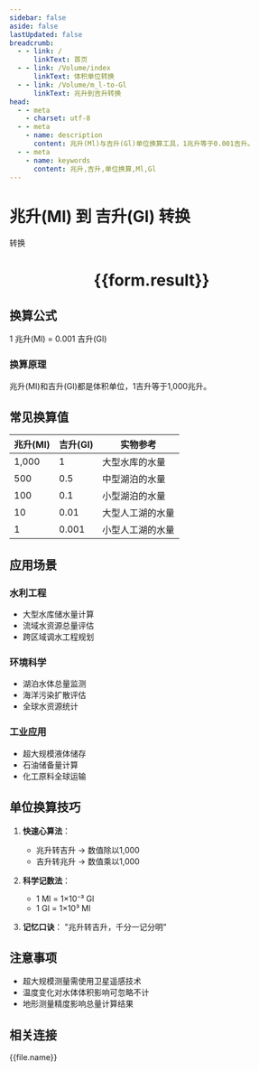```yaml
---
sidebar: false
aside: false
lastUpdated: false
breadcrumb:
  - - link: /
      linkText: 首页
  - - link: /Volume/index
      linkText: 体积单位转换
  - - link: /Volume/m_l-to-Gl
      linkText: 兆升到吉升转换
head:
  - - meta
    - charset: utf-8
  - - meta
    - name: description
      content: 兆升(Ml)与吉升(Gl)单位换算工具，1兆升等于0.001吉升。
  - - meta
    - name: keywords
      content: 兆升,吉升,单位换算,Ml,Gl
---
```


# 兆升(Ml) 到 吉升(Gl) 转换

<script setup>
import { onMounted, reactive, inject ,ref  } from 'vue'
import { NButton,NForm ,NFormItem,NInput,NInputNumber,NSelect,NCard,useMessage ,NGrid ,NGi } from 'naive-ui'
import { defineClientComponent } from 'vitepress'
import { Volume } from '../../files';

const convert = inject('convert')
const formRef = ref(null);
const rules = {
  number:{
    required: true,
    type: 'number',
    trigger: "blur"
  }
}
const form = reactive({
  number:null,
  result:'',
  title:'兆升(Ml)到吉升(Gl)换算'
})

const convertHandler = (e) => {
  e.preventDefault();
  formRef.value?.validate((errors)=>{
    if (!errors) {
      form.result = `${form.number} Ml = ${convert(form.number).from('Ml').to('Gl')} Gl`
    }
  })
}
</script>

<n-form size="large" :model="form" ref='formRef' :rules="rules">
  <n-form-item label="数值" path="number">
    <n-input-number size="large" style="width:100%" :min="0" v-model:value="form.number" placeholder="请输入兆升数值" />
  </n-form-item>
  <n-form-item>
    <n-button type="primary" style="width:100%" @click="convertHandler">转换</n-button>
  </n-form-item>
</n-form>
<n-card embedded :bordered="false" hoverable>
  <div style="text-align:center">
    <h1>{{form.result}}</h1>
  </div>
</n-card>

## 换算公式
1 兆升(Ml) = 0.001 吉升(Gl)

### 换算原理
兆升(Ml)和吉升(Gl)都是体积单位，1吉升等于1,000兆升。

## 常见换算值
| 兆升(Ml) | 吉升(Gl) | 实物参考                 |
|---------|---------|--------------------------|
| 1,000   | 1       | 大型水库的水量            |
| 500     | 0.5     | 中型湖泊的水量            |
| 100     | 0.1     | 小型湖泊的水量            |
| 10      | 0.01    | 大型人工湖的水量          |
| 1       | 0.001   | 小型人工湖的水量          |

## 应用场景
### 水利工程
- 大型水库储水量计算
- 流域水资源总量评估
- 跨区域调水工程规划

### 环境科学
- 湖泊水体总量监测
- 海洋污染扩散评估
- 全球水资源统计

### 工业应用
- 超大规模液体储存
- 石油储备量计算
- 化工原料全球运输

## 单位换算技巧
1. **快速心算法**：
   - 兆升转吉升 → 数值除以1,000
   - 吉升转兆升 → 数值乘以1,000

2. **科学记数法**：
   - 1 Ml = 1×10⁻³ Gl
   - 1 Gl = 1×10³ Ml

3. **记忆口诀**：
   "兆升转吉升，千分一记分明"

## 注意事项
- 超大规模测量需使用卫星遥感技术
- 温度变化对水体体积影响可忽略不计
- 地形测量精度影响总量计算结果

## 相关连接
<n-grid x-gap="12" :cols="4">
  <n-gi v-for="(file, index) in Volume" :key="index">
    <n-button
      text
      tag="a"
      :href="file.path"
      type="primary"
    >
      {{file.name}}
    </n-button>
  </n-gi>
</n-grid>